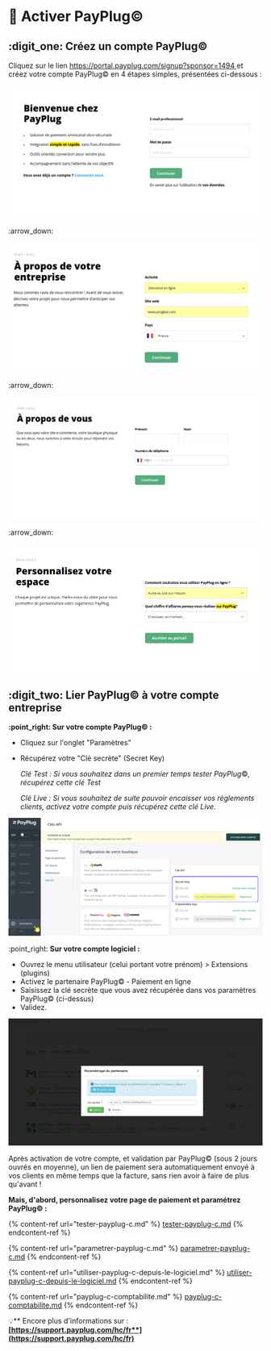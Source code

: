 # 📎 Activer PayPlug©

## :digit\_one: Créez un compte PayPlug©



Cliquez sur le lien [https://portal.payplug.com/signup?sponsor=1494 ](https://portal.payplug.com/signup?sponsor=1494)et créez votre compte PayPlug© en 4 étapes simples, présentées ci-dessous :&#x20;

![](../../.gitbook/assets/Payplug.png)

:arrow\_down:

![](../../.gitbook/assets/Payplug22.png)

:arrow\_down:

![](../../.gitbook/assets/Payplug2a.png)

:arrow\_down:

![](<../../.gitbook/assets/Payplug2b (1).png>)



## :digit\_two: Lier PayPlug© à votre compte entreprise





****:point\_right: **Sur votre compte PayPlug**©** :**

* Cliquez sur l'onglet "Paramètres"
*   Récupérez votre "Clé secrète" (Secret Key)

    _Clé Test : Si vous souhaitez dans un premier temps tester PayPlug_©_, récupérez cette clé Test_

    _Clé Live : Si vous souhaitez de suite pouvoir encaisser vos règlements clients, activez votre compte puis récupérez cette clé Live._

![](../../.gitbook/assets/Payplug2ccc.png)



:point\_right: **Sur votre compte logiciel :**

* Ouvrez le menu utilisateur (celui portant votre prénom) > Extensions (plugins)
* Activez le partenaire PayPlug© - Paiement en ligne
* Saisissez la clé secrète que vous avez récupérée dans vos paramètres PayPlug© (ci-dessus)
* Validez.

![](<../../.gitbook/assets/Screenshot (247a).png>)

Après activation de votre compte, et validation par PayPlug© (sous 2 jours ouvrés en moyenne), un lien de paiement sera automatiquement envoyé à vos clients en même temps que la facture, sans rien avoir à faire de plus qu'avant !



**Mais, d'abord, personnalisez votre page de paiement et paramétrez PayPlug© :**

{% content-ref url="tester-payplug-c.md" %}
[tester-payplug-c.md](tester-payplug-c.md)
{% endcontent-ref %}

{% content-ref url="parametrer-payplug-c.md" %}
[parametrer-payplug-c.md](parametrer-payplug-c.md)
{% endcontent-ref %}

{% content-ref url="utiliser-payplug-c-depuis-le-logiciel.md" %}
[utiliser-payplug-c-depuis-le-logiciel.md](utiliser-payplug-c-depuis-le-logiciel.md)
{% endcontent-ref %}

{% content-ref url="payplug-c-comptabilite.md" %}
[payplug-c-comptabilite.md](payplug-c-comptabilite.md)
{% endcontent-ref %}



:bulb:** Encore plus d'informations sur : **[**https://support.payplug.com/hc/fr**](https://support.payplug.com/hc/fr)****
